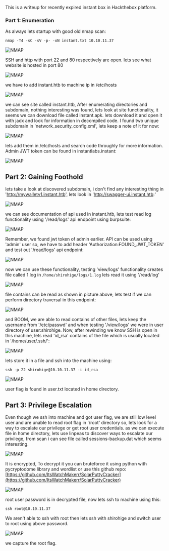 This is a writeup for recently expired instant box in Hackthebox platform.

### Part 1: Enumeration

As always lets startup with good old nmap scan:

```
nmap -T4 -sC -sV -p- -oN instant.txt 10.10.11.37
```

![NMAP](/static/writeups/instant/1.png)

SSH and http with port 22 and 80 respectively are open.
lets see what website is hosted in port 80

![NMAP](/static/writeups/instant/2.png)

we have to add instant.htb to machine ip in /etc/hosts

![NMAP](/static/writeups/instant/3.png)

we can see site called instant.htb, After enumerating directories and subdomain, nothing interesting was found, lets look at site functionality, it seems we can download file called instant.apk. lets download it and open it with jadx and look for information in decompiled code.
I found two unique subdomain in 'network_security_config.xml', lets keep a note of it for now:

![NMAP](/static/writeups/instant/4.png)

lets add them in /etc/hosts and search code throughly for more information.
Admin JWT token can be found in instantlabs.instant:

![NMAP](/static/writeups/instant/5.png)

## Part 2: Gaining Foothold

lets take a look at discovered subdomain, i don't find any interesting thing in 'http://mywalletv1.instant.htb', lets look in 'http://swagger-ui.instant.htb:'

![NMAP](/static/writeups/instant/6.png)

we can see documentation of api used in instant.htb, lets test read log functionality using '/read/logs' api endpoint using burpsuite:

![NMAP](/static/writeups/instant/7.png)

Remember, we found jwt token of admin earlier. API can be used using 'admin' user so, we have to add header 'Authorization:FOUND_JWT_TOKEN' and test out '/read/logs' api endpoint:

![NMAP](/static/writeups/instant/8.png)

now we can use these functionality, testing 'view/logs' functionality creates file called 1.log in `/home/shirohige/logs/1.log`
lets read it using '/read/log'

![NMAP](/static/writeups/instant/9.png)

file contains can be read as shown in picture above, lets test if we can perform directory traversal in this endpoint:

![NMAP](/static/writeups/instant/10.png)

and BOOM, we are able to read contains of other files, lets keep the username from '/etc/passwd' and when testing '/view/logs' we were in user directory of user:shirohige.
Now, after rewinding we know SSH is open in this machine, lets read 'id_rsa' contains of the file which is usually located in '/home/user/.ssh/':

![NMAP](/static/writeups/instant/11.png)

lets store it in a file and ssh into the machine using:

```
ssh -p 22 shirohige@10.10.11.37 -i id_rsa
```

![NMAP](/static/writeups/instant/12.png)

user flag is found in user.txt located in home directory.

## Part 3: Privilege Escalation

Even though we ssh into machine and got user flag, we are still low level user and are unable to read root flag in '/root' directory so, lets look for a way to escalate our privilege or get root user credentials.
as we can execute file in home directory, lets use linpeas to discover ways to escalate our privilege, from scan i can see file called sessions-backup.dat which seems interesting.

![NMAP](/static/writeups/instant/13.png)

It is encrypted, To decrypt it you can bruteforce it using python with pycryptodome library and wordlist or use this github repo:
[https://github.com/ItsWatchMakerr/SolarPuttyCracker](https://github.com/ItsWatchMakerr/SolarPuttyCracker)

![NMAP](/static/writeups/instant/14.png)

root user password is in decrypted file, now lets ssh to machine using this:

```
ssh root@10.10.11.37
```

We aren't able to ssh with root then lets ssh with shirohige and switch user to root using above password.

![NMAP](/static/writeups/instant/15.png)

we capture the root flag.
